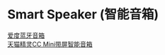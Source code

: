 # Smart Speaker (智能音箱)
[爱度蓝牙音箱](https://user-images.githubusercontent.com/32056331/115489103-3305b580-a28e-11eb-8607-f0004e3da69b.png)   
[天猫精灵CC Mini带屏智能音箱](https://user-images.githubusercontent.com/32056331/115512166-40ce3180-a2b4-11eb-8951-dcf3d820f46d.jpg)   

